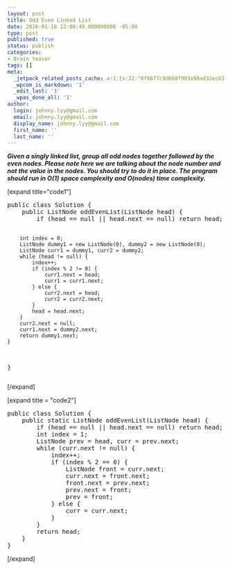 ```yaml
---
layout: post
title: Odd Even Linked List
date: 2016-01-18 12:00:49.000000000 -05:00
type: post
published: true
status: publish
categories:
- Brain teaser
tags: []
meta:
  _jetpack_related_posts_cache: a:1:{s:32:"8f6677c9d6b0f903e98ad32ec61f8deb";a:2:{s:7:"expires";i:1468875913;s:7:"payload";a:3:{i:0;a:1:{s:2:"id";i:563;}i:1;a:1:{s:2:"id";i:246;}i:2;a:1:{s:2:"id";i:592;}}}}
  _wpcom_is_markdown: '1'
  _edit_last: '1'
  _wpas_done_all: '1'
author:
  login: johnny.lyy@gmail.com
  email: johnny.lyy@gmail.com
  display_name: johnny.lyy@gmail.com
  first_name: ''
  last_name: ''
---
```

<p><strong><em>Given a singly linked list, group all odd nodes together followed by the even nodes. Please note here we are talking about the node number and not the value in the nodes. You should try to do it in place. The program should run in O(1) space complexity and O(nodes) time complexity.</em></strong></p>
<p>[expand title="code1"]</p>
<pre>
public class Solution {
    public ListNode oddEvenList(ListNode head) {
        if (head == null || head.next == null) return head;
        
        int index = 0;
        ListNode dummy1 = new ListNode(0), dummy2 = new ListNode(0);
        ListNode curr1 = dummy1, curr2 = dummy2;
        while (head != null) {
            index++;
            if (index % 2 != 0) {
                curr1.next = head;
                curr1 = curr1.next;
            } else {
                curr2.next = head;
                curr2 = curr2.next;
            }
            head = head.next;
        }
        curr2.next = null;
        curr1.next = dummy2.next;
        return dummy1.next;
    }
}
</pre>
<p>[/expand]</p>
<p>[expand title = "code2"]</p>
<pre>
public class Solution {
    public static ListNode oddEvenList(ListNode head) {
        if (head == null || head.next == null) return head;
        int index = 1;
        ListNode prev = head, curr = prev.next;
        while (curr.next != null) {
            index++;
            if (index % 2 == 0) {
                ListNode front = curr.next;
                curr.next = front.next;
                front.next = prev.next;
                prev.next = front;
                prev = front;
            } else {
                curr = curr.next;
            }
        }
        return head;
    }
}
</pre>
<p>[/expand]</p>
